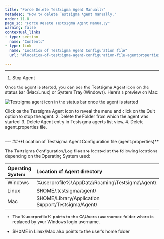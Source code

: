 ```yaml
---
title: "Force Delete Testsigma Agent Manually"
metadesc: "How to delete Testsigma Agent manually."
order: 11.8
page_id: "Force Delete Testsigma Agent Manually"
warning: false
contextual_links:
- type: section
  name: "Contents"
- type: link
  name: "Location of Testsigma Agent Configuration file"
  url: "#location-of-testsigma-agent-configuration-file-agentproperties"

---
```


---
1. Stop Agent

Once the agent is started, you can see the Testsigma Agent icon on the status bar (Mac/Linux) or System Tray (Windows). Here’s a preview on Mac:

![Testsigma agent icon in the status bar once the agent is started](https://docs.testsigma.com/images/force-delete/testsigma-agent-icon-once-started.png)

Click on the Testsigma Agent icon to reveal the menu and click on the Quit option to stop the agent.
2. Delete the Folder from which the agent was started.
3. Delete Agent entry in Testsigma agents list view.
4. Delete agent.properties file.

<br>
---
##**Location of Testsigma Agent Configuration file (agent.properties)**

The Testsigma Configuration/Log files are located at the following locations depending on the Operating System used:

| Operating System   | Location of Agent directory |
| :---        | :---   |        
| Windows  | %userprofile%\AppData\Roaming\Testsigma\Agent\   | 
| Linux | $HOME/.testsigma/agent/        | 
| Mac   | $HOME/Library/Application Support/Testsigma/Agent/   | 

- The %userprofile% points to the C:\Users\<username> folder where <username> is replaced by your Windows login username.

- $HOME in Linux/Mac also points to the user's home folder


